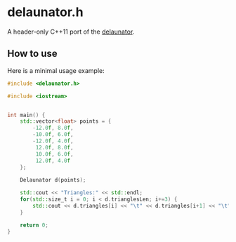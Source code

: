 # delaunator.h
A header-only C++11 port of the [delaunator](https://github.com/mapbox/delaunator).

## How to use
Here is a minimal usage example: 
```c++
#include <delaunator.h>

#include <iostream>


int main() {   
    std::vector<float> points = {
        -12.0f, 8.0f,
        -10.0f, 6.0f,
        -12.0f, 4.0f,
         12.0f, 8.0f,
         10.0f, 6.0f,
         12.0f, 4.0f
    };
    
    Delaunator d(points);

    std::cout << "Triangles:" << std::endl;
    for(std::size_t i = 0; i < d.trianglesLen; i+=3) {
        std::cout << d.triangles[i] << "\t" << d.triangles[i+1] << "\t" << d.triangles[i+2] << std::endl;
    }

    return 0;
}
```
